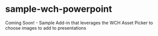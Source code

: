 # sample-wch-powerpoint
Coming Soon! - Sample Add-in that leverages the WCH Asset Picker to choose images to add to presentations
